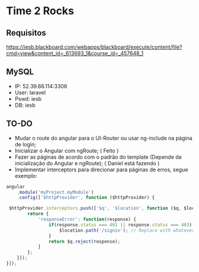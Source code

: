 # Time 2 Rocks
## Requisitos
https://iesb.blackboard.com/webapps/blackboard/execute/content/file?cmd=view&content_id=_613693_1&course_id=_457648_1

## MySQL
* IP: 52.39.66.114:3306
* User: laravel
* Pswd: iesb
* DB: iesb


## TO-DO
* Mudar o route do angular para o UI-Router ou usar ng-include na página de login;
* Inicializar o Angular com ngRoute; ( Feito )
* Fazer as páginas de acordo com o padrão do template (Depende da inicialização do Angular e ngRoute); ( Daniel está fazendo )
* Implementar interceptors para direcionar para páginas de erros, segue exemplo:

```javascript
angular
    .module('myProject.myModule')
    .config(['$httpProvider', function ($httpProvider) {

 $httpProvider.interceptors.push(['$q', '$location', function ($q, $location) {
        return {
            'responseError': function(response) {
                if(response.status === 401 || response.status === 403) {
                    $location.path('/signin'); // Replace with whatever should happen
                }
                return $q.reject(response);
            }
        };
    }]);
}]);
```

